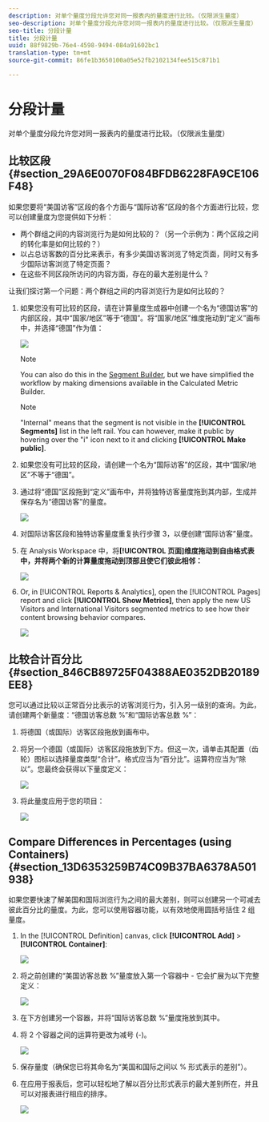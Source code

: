 ```yaml
---
description: 对单个量度分段允许您对同一报表内的量度进行比较。（仅限派生量度）
seo-description: 对单个量度分段允许您对同一报表内的量度进行比较。（仅限派生量度）
seo-title: 分段计量
title: 分段计量
uuid: 88f9829b-76e4-4598-9494-084a91602bc1
translation-type: tm+mt
source-git-commit: 86fe1b3650100a05e52fb2102134fee515c871b1

---
```



# 分段计量

对单个量度分段允许您对同一报表内的量度进行比较。（仅限派生量度）

## 比较区段 {#section_29A6E0070F084BFDB6228FA9CE106F48}

如果您要将“美国访客”区段的各个方面与“国际访客”区段的各个方面进行比较，您可以创建量度为您提供如下分析：

* 两个群组之间的内容浏览行为是如何比较的？（另一个示例为：两个区段之间的转化率是如何比较的？）
* 以占总访客数的百分比来表示，有多少美国访客浏览了特定页面，同时又有多少国际访客浏览了特定页面？
* 在这些不同区段所访问的内容方面，存在的最大差别是什么？

让我们探讨第一个问题：两个群组之间的内容浏览行为是如何比较的？

1. 如果您没有可比较的区段，请在计算量度生成器中创建一个名为“德国访客”的内部区段，其中“国家/地区”等于“德国”。将“国家/地区”维度拖动到“定义”画布中，并选择“德国”作为值：

   ![](assets/segment-from-dimension.png)

   >[!NOTE]
   >
   >You can also do this in the [Segment Builder](https://marketing.adobe.com/resources/help/en_US/analytics/segment/seg_build.html), but we have simplified the workflow by making dimensions available in the Calculated Metric Builder.

   >[!NOTE]
   >
   >"Internal" means that the segment is not visible in the **[!UICONTROL Segments]** list in the left rail. You can however, make it public by hovering over the "i" icon next to it and clicking **[!UICONTROL Make public]**.

1. 如果您没有可比较的区段，请创建一个名为“国际访客”的区段，其中“国家/地区”不等于“德国”。
1. 通过将“德国”区段拖到“定义”画布中，并将独特访客量度拖到其内部，生成并保存名为“德国访客”的量度。

   ![](assets/german-visitors.png)

1. 对国际访客区段和独特访客量度重复执行步骤 3，以便创建“国际访客”量度。
1. 在 Analysis Workspace 中，将&#x200B;**[!UICONTROL 页面]维度拖动到自由格式表中，并将两个新的计算量度拖动到顶部且使它们彼此相邻：**

   ![](assets/workspace-pages.png)

1. Or, in [!UICONTROL Reports &amp; Analytics], open the [!UICONTROL Pages] report and click **[!UICONTROL Show Metrics]**, then apply the new US Visitors and International Visitors segmented metrics to see how their content browsing behavior compares.

   ![](assets/pages-report.png)

## 比较合计百分比 {#section_846CB89725F04388AE0352DB20189EE8}

您可以通过比较以正常百分比表示的访客浏览行为，引入另一级别的查询。为此，请创建两个新量度：“德国访客总数 %”和“国际访客总数 %”：

1. 将德国（或国际）访客区段拖放到画布中。
1. 将另一个德国（或国际）访客区段拖放到下方。但这一次，请单击其配置（齿轮）图标以选择量度类型“合计”。格式应当为“百分比”。运算符应当为“除以”。您最终会获得以下量度定义：

   ![](assets/cm_metric_total.png)

1. 将此量度应用于您的项目：

   ![](assets/cm_percent_total.png)

## Compare Differences in Percentages (using Containers) {#section_13D6353259B74C09B37BA6378A501938}

如果您要快速了解美国和国际浏览行为之间的最大差别，则可以创建另一个可减去彼此百分比的量度。为此，您可以使用容器功能，以有效地使用圆括号括住 2 组量度。

1. In the [!UICONTROL Definition] canvas, click **[!UICONTROL Add]** &gt; **[!UICONTROL Container]**:

   ![](assets/cm_add_container.png)

1. 将之前创建的“美国访客总数 %”量度放入第一个容器中 - 它会扩展为以下完整定义：

   ![](assets/cm_container_us.png)

1. 在下方创建另一个容器，并将“国际访客总数 %”量度拖放到其中。
1. 将 2 个容器之间的运算符更改为减号 (-)。

   ![](assets/cm_container_intl.png)

1. 保存量度（确保您已将其命名为“美国和国际之间以 % 形式表示的差别”）。
1. 在应用于报表后，您可以轻松地了解以百分比形式表示的最大差别所在，并且可以对报表进行相应的排序。

   ![](assets/cm_diff_percent.png)

